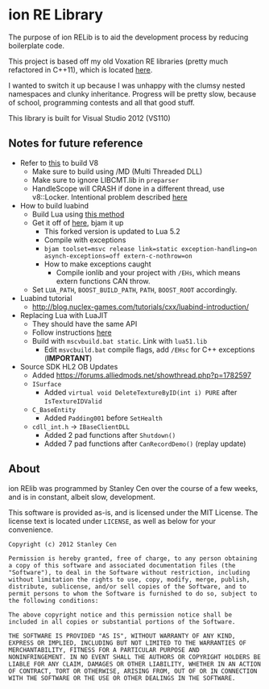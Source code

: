 ion RE Library
==============

The purpose of ion RELib is to aid the development process by reducing boilerplate code.

This project is based off my old Voxation RE libraries (pretty much refactored in C++11), which is located [here](http://github.com/scen/Voxation).

I wanted to switch it up because I was unhappy with the clumsy nested namespaces and clunky inheritance. Progress will be pretty slow, because of school, programming contests and all that good stuff.

This library is built for Visual Studio 2012 (VS110)

Notes for future reference
--------------------------

* Refer to [this](http://code.google.com/p/v8/wiki/BuildingWithGYP) to build V8
    * Make sure to build using /MD (Multi Threaded DLL)
	* Make sure to ignore LIBCMT.lib in `preparser`
	* HandleScope will CRASH if done in a different thread, use v8::Locker. Intentional problem described [here](https://groups.google.com/forum/?fromgroups=#!topic/v8-users/FXpeTYuAqKI)
* How to build luabind
    * Build Lua using [this method](http://stackoverflow.com/questions/6321927/compiling-lua-5-2-alpha-under-vs2010)
    * Get it off of [here](github.com/scen/luabind), bjam it up
        * This forked version is updated to Lua 5.2
		* Compile with exceptions
        * `bjam toolset=msvc release link=static exception-handling=on asynch-exceptions=off extern-c-nothrow=on`
		* How to make exceptions caught
			* Compile ionlib and your project with `/EHs`, which means extern functions CAN throw.
    * Set `LUA_PATH`, `BOOST_BUILD_PATH`, `PATH`, `BOOST_ROOT` accordingly.
* Luabind tutorial
    * http://blog.nuclex-games.com/tutorials/cxx/luabind-introduction/
* Replacing Lua with LuaJIT
	* They should have the same API
	* Follow instructions [here](http://luajit.org/install.html)
	* Build with `mscvbuild.bat static`. Link with `lua51.lib`
		* Edit `msvcbuild.bat` compile flags, add `/EHsc` for C++ exceptions (**IMPORTANT**)
* Source SDK HL2 OB Updates
	* Added https://forums.alliedmods.net/showthread.php?p=1782597
	* `ISurface`
		* Added `virtual void DeleteTextureByID(int i) PURE` after `IsTextureIDValid`
	* `C_BaseEntity`
		* Added `Padding001` before `SetHealth`
	* `cdll_int.h` -> `IBaseClientDLL`
		* Added 2 pad functions after `Shutdown()`
		* Added 7 pad functions after `CanRecordDemo()` (replay update)


About
-----

ion RElib was programmed by Stanley Cen over the course of a few weeks, and is in constant, albeit slow, development.

This software is provided as-is, and is licensed under the MIT License. The license text is located under `LICENSE`, as well as below for your convenience.

    Copyright (c) 2012 Stanley Cen
    
    Permission is hereby granted, free of charge, to any person obtaining
    a copy of this software and associated documentation files (the
    "Software"), to deal in the Software without restriction, including
    without limitation the rights to use, copy, modify, merge, publish,
    distribute, sublicense, and/or sell copies of the Software, and to
    permit persons to whom the Software is furnished to do so, subject to
    the following conditions:
    
    The above copyright notice and this permission notice shall be
    included in all copies or substantial portions of the Software.
    
    THE SOFTWARE IS PROVIDED "AS IS", WITHOUT WARRANTY OF ANY KIND,
    EXPRESS OR IMPLIED, INCLUDING BUT NOT LIMITED TO THE WARRANTIES OF
    MERCHANTABILITY, FITNESS FOR A PARTICULAR PURPOSE AND
    NONINFRINGEMENT. IN NO EVENT SHALL THE AUTHORS OR COPYRIGHT HOLDERS BE
    LIABLE FOR ANY CLAIM, DAMAGES OR OTHER LIABILITY, WHETHER IN AN ACTION
    OF CONTRACT, TORT OR OTHERWISE, ARISING FROM, OUT OF OR IN CONNECTION
    WITH THE SOFTWARE OR THE USE OR OTHER DEALINGS IN THE SOFTWARE.